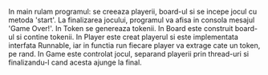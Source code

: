 In main rulam programul: se creeaza playerii, board-ul si se incepe jocul cu metoda 'start'. La finalizarea jocului, programul va afisa in consola mesajul 'Game Over!'.
In Token se genereaza tokenii.
In Board este construit board-ul si contine tokenii.
In Player este creat playerul si este implementata interfata Runnable, iar in functia run fiecare player va extrage cate un token, pe rand.
In Game este controlat jocul, separand playerii prin thread-uri si finalizandu-l cand acesta ajunge la final.